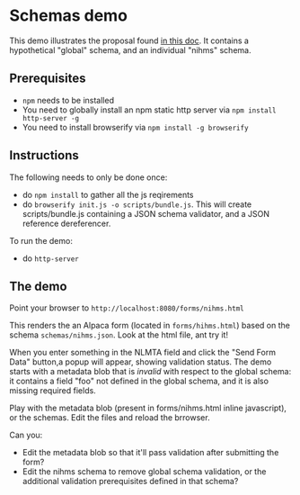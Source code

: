 # Schemas demo

This demo illustrates the proposal found [in this doc](https://docs.google.com/document/d/1sLWGZR4kCvQVGv-TA5x8ny-AxL3ChBYNeFYW1eACsDw/).  It contains a hypothetical "global" schema, and an individual "nihms" schema. 

## Prerequisites

* `npm` needs to be installed
* You need to globally install an npm static http server via `npm install http-server -g`
* You need to install browserify via `npm install -g browserify`

## Instructions

The following needs to only be done once:

* do `npm install` to gather all the js reqirements
* do `browserify init.js -o scripts/bundle.js`.  This will create scripts/bundle.js containing a JSON schema validator, and a JSON reference dereferencer.

To run the demo:

* do `http-server`

## The demo

Point your browser to `http://localhost:8080/forms/nihms.html`

This renders the an Alpaca form (located in `forms/hihms.html`) based on the schema `schemas/nihms.json`.  Look at the html file, ant try it!

When you enter something in the NLMTA field and click the "Send Form Data" button,a popup will appear, showing validation status.  The demo starts with a metadata blob that is *invalid* with respect to the global schema:  it contains a field "foo" not defined in the global schema, and it is also missing required fields.

Play with the metadata blob (present in forms/nihms.html inline javascript), or the schemas.  Edit the files and reload the brrowser.

Can you:

* Edit the metadata blob so that it'll pass validation after submitting the form?
* Edit the nihms schema to remove global schema validation, or the additional validation prerequisites defined in that schema?
